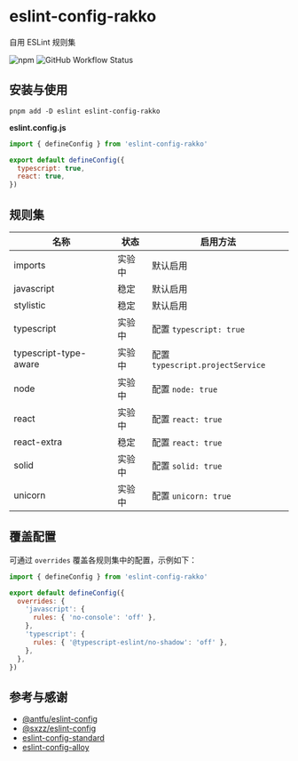 # eslint-config-rakko

自用 ESLint 规则集

![npm](https://img.shields.io/npm/v/eslint-config-rakko?logo=npm&style=for-the-badge)
![GitHub Workflow Status](https://img.shields.io/github/actions/workflow/status/suiyun39/eslint-config-rakko/ci.yml?label=CI&logo=github-actions&logoColor=white&style=for-the-badge)

## 安装与使用

```shell
pnpm add -D eslint eslint-config-rakko
```

**eslint.config.js**

```javascript
import { defineConfig } from 'eslint-config-rakko'

export default defineConfig({
  typescript: true,
  react: true,
})
```

## 规则集

| 名称                    | 状态  | 启用方法                           |
|-----------------------|-----|--------------------------------|
| imports               | 实验中 | 默认启用                           |
| javascript            | 稳定  | 默认启用                           |
| stylistic             | 稳定  | 默认启用                           |
| typescript            | 实验中 | 配置 `typescript: true`          |
| typescript-type-aware | 实验中 | 配置 `typescript.projectService` |
| node                  | 实验中 | 配置 `node: true`                |
| react                 | 实验中 | 配置 `react: true`               |
| react-extra           | 稳定  | 配置 `react: true`               |
| solid                 | 实验中 | 配置 `solid: true`               |
| unicorn               | 实验中 | 配置 `unicorn: true`             |

## 覆盖配置

可通过 `overrides` 覆盖各规则集中的配置，示例如下：

```javascript
import { defineConfig } from 'eslint-config-rakko'

export default defineConfig({
  overrides: {
    'javascript': {
      rules: { 'no-console': 'off' },
    },
    'typescript': {
      rules: { '@typescript-eslint/no-shadow': 'off' },
    },
  },
})
```

## 参考与感谢

- [@antfu/eslint-config](https://github.com/antfu/eslint-config)
- [@sxzz/eslint-config](https://github.com/sxzz/eslint-config)
- [eslint-config-standard](https://github.com/standard/eslint-config-standard)
- [eslint-config-alloy](https://github.com/AlloyTeam/eslint-config-alloy)
